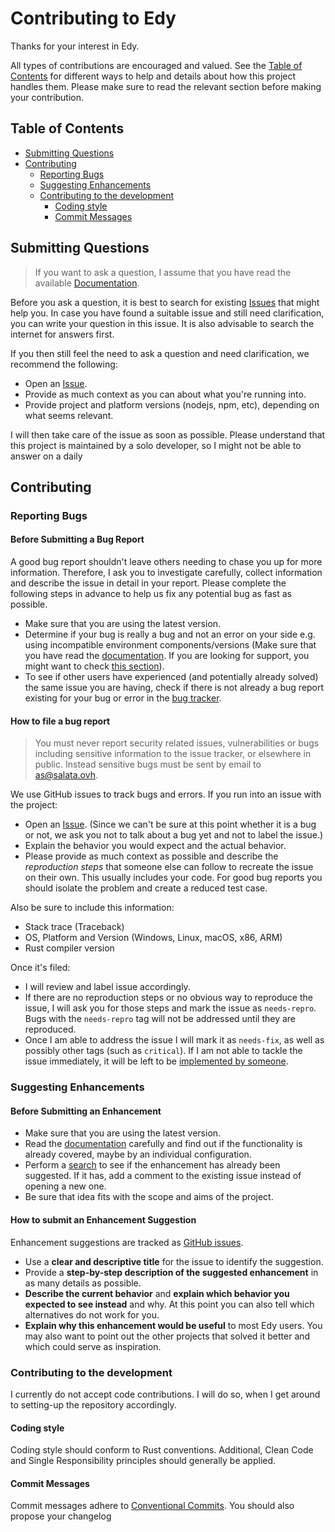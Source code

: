 <!-- omit in toc -->
# Contributing to Edy
Thanks for your interest in Edy.

All types of contributions are encouraged and valued. See the [Table of Contents](#table-of-contents) for different ways to help and details about how this project handles them. Please make sure to read the relevant section before making your contribution. 

<!-- omit in toc -->
## Table of Contents

- [Submitting Questions](#submitting-questions)
- [Contributing](#contributing)
  - [Reporting Bugs](#reporting-bugs)
  - [Suggesting Enhancements](#suggesting-enhancements)
  - [Contributing to the development](#contributing-to-the-development)
    - [Coding style](#coding-style)
    - [Commit Messages](#commit-messages)

## Submitting Questions

> If you want to ask a question, I assume that you have read the available [Documentation](https://docs.rs/edy/).

Before you ask a question, it is best to search for existing [Issues](https://github.com/snowstorm-alfredosalata/edy/issues) that might help you. In case you have found a suitable issue and still need clarification, you can write your question in this issue. It is also advisable to search the internet for answers first.

If you then still feel the need to ask a question and need clarification, we recommend the following:

- Open an [Issue](https://github.com/snowstorm-alfredosalata/edy/issues/new).
- Provide as much context as you can about what you're running into.
- Provide project and platform versions (nodejs, npm, etc), depending on what seems relevant.

I will then take care of the issue as soon as possible. Please understand that this project is maintained by a solo developer, so I might not be able to answer on a daily

## Contributing

### Reporting Bugs

<!-- omit in toc -->
#### Before Submitting a Bug Report

A good bug report shouldn't leave others needing to chase you up for more information. Therefore, I ask you to investigate carefully, collect information and describe the issue in detail in your report. Please complete the following steps in advance to help us fix any potential bug as fast as possible.

- Make sure that you are using the latest version.
- Determine if your bug is really a bug and not an error on your side e.g. using incompatible environment components/versions (Make sure that you have read the [documentation](https://docs.rs/edy/). If you are looking for support, you might want to check [this section](#i-have-a-question)).
- To see if other users have experienced (and potentially already solved) the same issue you are having, check if there is not already a bug report existing for your bug or error in the [bug tracker](https://github.com/snowstorm-alfredosalata/edy/issues?q=label%3Abug).


<!-- omit in toc -->
#### How to file a bug report

> You must never report security related issues, vulnerabilities or bugs including sensitive information to the issue tracker, or elsewhere in public. Instead sensitive bugs must be sent by email to as@salata.ovh.

We use GitHub issues to track bugs and errors. If you run into an issue with the project:

- Open an [Issue](https://github.com/snowstorm-alfredosalata/edy/issues/new). (Since we can't be sure at this point whether it is a bug or not, we ask you not to talk about a bug yet and not to label the issue.)
- Explain the behavior you would expect and the actual behavior.
- Please provide as much context as possible and describe the *reproduction steps* that someone else can follow to recreate the issue on their own. This usually includes your code. For good bug reports you should isolate the problem and create a reduced test case.

Also be sure to include this information:
- Stack trace (Traceback)
- OS, Platform and Version (Windows, Linux, macOS, x86, ARM)
- Rust compiler version

Once it's filed:

- I will review and label issue accordingly.
- If there are no reproduction steps or no obvious way to reproduce the issue, I will ask you for those steps and mark the issue as `needs-repro`. Bugs with the `needs-repro` tag will not be addressed until they are reproduced.
- Once I am able to address the issue I will mark it as `needs-fix`, as well as possibly other tags (such as `critical`). If I am not able to tackle the issue immediately, it will be left to be [implemented by someone](#your-first-code-contribution).


### Suggesting Enhancements

<!-- omit in toc -->
#### Before Submitting an Enhancement

- Make sure that you are using the latest version.
- Read the [documentation](https://docs.rs/edy/) carefully and find out if the functionality is already covered, maybe by an individual configuration.
- Perform a [search](https://github.com/snowstorm-alfredosalata/edy/issues) to see if the enhancement has already been suggested. If it has, add a comment to the existing issue instead of opening a new one.
- Be sure that idea fits with the scope and aims of the project.

<!-- omit in toc -->
#### How to submit an Enhancement Suggestion

Enhancement suggestions are tracked as [GitHub issues](https://github.com/snowstorm-alfredosalata/edy/issues).

- Use a **clear and descriptive title** for the issue to identify the suggestion.
- Provide a **step-by-step description of the suggested enhancement** in as many details as possible.
- **Describe the current behavior** and **explain which behavior you expected to see instead** and why. At this point you can also tell which alternatives do not work for you.
- **Explain why this enhancement would be useful** to most Edy users. You may also want to point out the other projects that solved it better and which could serve as inspiration.


### Contributing to the development
I currently do not accept code contributions. I will do so, when I get around to setting-up the repository accordingly.


#### Coding style
Coding style should conform to Rust conventions. Additional, Clean Code and Single Responsibility principles should generally be applied.

#### Commit Messages
Commit messages adhere to [Conventional Commits](https://conventionalcommits.org). You should also propose your changelog 
